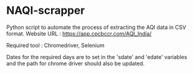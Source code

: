# NAQI-scrapper
Python script to automate the process of extracting the AQI data in CSV format.
Website URL : https://app.cpcbccr.com/AQI_India/

Required tool : Chromedriver, Selenium

Dates for the required days are to set in the 'sdate' and 'edate' variables 
and the path for chrome driver should also be updated.

